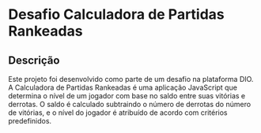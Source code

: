 # Desafio Calculadora de Partidas Rankeadas

## Descrição

Este projeto foi desenvolvido como parte de um desafio na plataforma DIO. A Calculadora de Partidas Rankeadas é uma aplicação JavaScript que determina o nível de um jogador com base no saldo entre suas vitórias e derrotas. O saldo é calculado subtraindo o número de derrotas do número de vitórias, e o nível do jogador é atribuído de acordo com critérios predefinidos.

